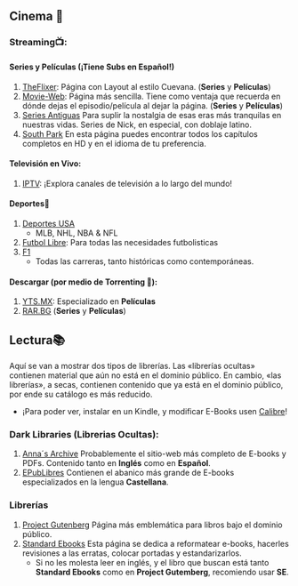 ## Cinema 🍿

### Streaming📺:

#### Series y Películas (¡Tiene Subs en Español!)
1. [TheFlixer](https://theflixer.tv/home): Página con Layout al estilo Cuevana. (**Series** y **Películas**)
2. [Movie-Web](https://movie-web.app/search/movie): Página más sencilla. Tiene como ventaja que recuerda en dónde dejas el episodio/película al dejar la página. (**Series** y **Películas**)
3. [Series Antiguas](https://seriesantiguas.com/) Para suplir la nostalgia de esas eras más tranquilas en nuestras vidas. Series de Nick, en especial, con doblaje latino.
4. [South Park](https://www.southpark.lat) En esta página puedes encontrar todos los capítulos completos en HD y en el idioma de tu preferencia.

#### Televisión en Vivo:
1. [IPTV](https://dev-iptv.web.app/#US): ¡Explora canales de televisión a lo largo del mundo!

#### Deportes🏅

1. [Deportes USA](https://fullmatchtv.com/#)
    - MLB, NHL, NBA & NFL
2. [Futbol Libre](https://futbollibre.lol/): Para todas las necesidades futbolisticas
1. [F1](https://f1fullraces.com/) 
    - Todas las carreras, tanto históricas como contemporáneas.

#### Descargar (por medio de Torrenting 🧲):

1. [YTS.MX](https://yts.mx/): Especializado en **Películas**
2. [RAR.BG](https://rarbg.to/torrents.php?category[]=54) (**Series** y **Películas**)

## Lectura📚

Aquí se van a mostrar dos tipos de librerías. Las «librerías ocultas» contienen material que aún no está en el dominio público. En cambio, «las librerías», a secas, contienen contenido que ya está en el dominio público, por ende su catálogo es más reducido.

- ¡Para poder ver, instalar en un Kindle, y modificar E-Books usen [Calibre](Software.md)!

### Dark Libraries (Librerias Ocultas):
1. [Anna´s Archive](https://annas-archive.org/) Probablemente el sitio-web más completo de E-books y PDFs. Contenido tanto en **Inglés** como en **Español**.
2. [EPubLibres](https://www.epublibre.org/inicio/index) Contienen el abanico más grande de E-books especializados en la lengua **Castellana**.

### Librerías 
1. [Project Gutenberg](https://www.gutenberg.org/) Página más emblemática para libros bajo el dominio público.
2. [Standard Ebooks](https://standardebooks.org/) Esta página se dedica a reformatear e-books, hacerles revisiones a las erratas, colocar portadas y estandarizarlos. 
    - Si no les molesta leer en inglés, y el libro que buscan está tanto **Standard Ebooks** como en **Project Gutemberg**, recomiendo usar **SE**.




